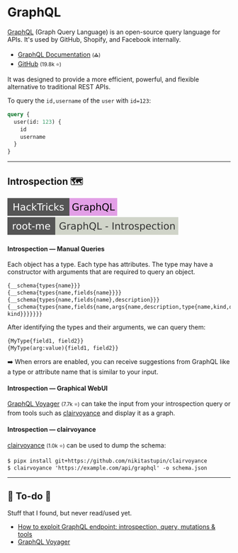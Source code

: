 # GraphQL

<div class="row row-cols-lg-2"><div>

[GraphQL](https://en.wikipedia.org/wiki/GraphQL) (Graph Query Language) is an open-source query language for APIs. It's used by GitHub, Shopify, and Facebook internally.

* [GraphQL Documentation](https://graphql.org/) <small>(⛪)</small>
* [GitHub](https://github.com/graphql/graphql-js) <small>(19.8k ⭐)</small>

It was designed to provide a more efficient, powerful, and flexible alternative to traditional REST APIs.
</div><div>

To query the `id,username` of the `user` with `id=123`:

```graphql
query {
  user(id: 123) {
    id
    username
  }
}
```
</div></div>

<hr class="sep-both">

## Introspection 🗺️

[![graphql](../../../../cybersecurity/_badges/hacktricks/graphql.svg)](https://book.hacktricks.xyz/network-services-pentesting/pentesting-web/graphql)
[![graphql_introspection](../../../../cybersecurity/_badges/rootme/web_server/graphql_introspection.svg)](https://www.root-me.org/en/Challenges/Web-Server/GraphQL-Introspection)

<div class="row row-cols-lg-2"><div>

#### Introspection — Manual Queries

Each object has a type. Each type has attributes. The type may have a constructor with arguments that are required to query an object.

```text!
{__schema{types{name}}}
{__schema{types{name,fields{name}}}}
{__schema{types{name,fields{name},description}}}
{__schema{types{name,fields{name,args{name,description,type{name,kind,ofType{name, kind}}}}}}}
```

After identifying the types and their arguments, we can query them:

```text!
{MyType{field1, field2}}
{MyType(arg:value){field1, field2}}
```

➡️ When errors are enabled, you can receive suggestions from GraphQL like a type or attribute name that is similar to your input.
</div><div>

#### Introspection — Graphical WebUI

[GraphQL Voyager](https://graphql-kit.com/graphql-voyager/) <small>(7.7k ⭐)</small> can take the input from your introspection query or from tools such as [clairvoyance](#introspection--clairvoyance) and display it as a graph.

#### Introspection — clairvoyance

[clairvoyance](https://github.com/nikitastupin/clairvoyance) <small>(1.0k ⭐)</small> can be used to dump the schema:

```shell!
$ pipx install git+https://github.com/nikitastupin/clairvoyance
$ clairvoyance 'https://example.com/api/graphql' -o schema.json
```

</div></div>

<hr class="sep-both">

## 👻 To-do 👻

Stuff that I found, but never read/used yet.

<div class="row row-cols-lg-2"><div>

* [How to exploit GraphQL endpoint: introspection, query, mutations & tools](https://www.yeswehack.com/learn-bug-bounty/how-exploit-graphql-endpoint-bug-bounty)
* [GraphQL Voyager](https://github.com/graphql-kit/graphql-voyager)
</div><div>
</div></div>